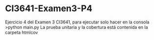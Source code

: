# CI3641-Examen3-P4
Ejercicio 4 del Examen 3 CI3641, para ejecutar solo hacer en la consola >python main.py
La prueba unitaria y la cobertura está contenida en la carpeta htmlcov
